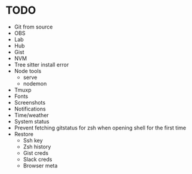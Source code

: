# TODO

* Git from source
* OBS
* Lab
* Hub
* Gist
* NVM
* Tree sitter install error
* Node tools
  * serve
  * nodemon
* Tmuxp
* Fonts
* Screenshots
* Notifications
* Time/weather
* System status
* Prevent fetching gitstatus for zsh when opening shell for the first time
* Restore
  * Ssh key
  * Zsh history
  * Gist creds
  * Slack creds
  * Browser meta

